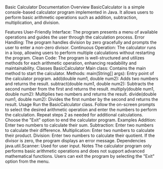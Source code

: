 Basic Calculator Documentation
Overview
BasicCalculator is a simple console-based calculator program implemented in Java. It allows users to perform basic arithmetic operations such as addition, subtraction, multiplication, and division.

Features
User-Friendly Interface: The program presents a menu of available operations and guides the user through the calculation process.
Error Handling: The program handles division by zero gracefully and prompts the user to enter a non-zero divisor.
Continuous Operation: The calculator runs in a loop, allowing users to perform multiple calculations without restarting the program.
Clean Code: The program is well-structured and utilizes methods for each arithmetic operation, enhancing readability and maintainability.
Classes
BasicCalculator
Main class: Contains the main method to start the calculator.
Methods:
main(String[] args): Entry point of the calculator program.
add(double num1, double num2): Adds two numbers and returns the result.
subtract(double num1, double num2): Subtracts the second number from the first and returns the result.
multiply(double num1, double num2): Multiplies two numbers and returns the result.
divide(double num1, double num2): Divides the first number by the second and returns the result.
Usage
Run the BasicCalculator class.
Follow the on-screen prompts to select the desired arithmetic operation and enter the numbers to perform the calculation.
Repeat steps 2 as needed for additional calculations.
Choose the "Exit" option to end the calculator program.
Examples
Addition: Enter two numbers to calculate their sum.
Subtraction: Enter two numbers to calculate their difference.
Multiplication: Enter two numbers to calculate their product.
Division: Enter two numbers to calculate their quotient. If the divisor is zero, the program displays an error message.
Dependencies
java.util.Scanner: Used for user input.
Notes
The calculator program only performs basic arithmetic operations and does not support advanced mathematical functions.
Users can exit the program by selecting the "Exit" option from the menu.

